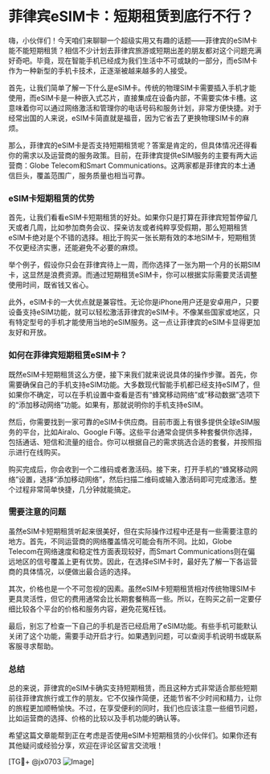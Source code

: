# 菲律宾eSIM卡：短期租赁到底行不行？

嗨，小伙伴们！今天咱们来聊聊一个超级实用又有趣的话题——菲律宾的eSIM卡能不能短期租赁？相信不少计划去菲律宾旅游或短期出差的朋友都对这个问题充满好奇吧。毕竟，现在智能手机已经成为我们生活中不可或缺的一部分，而eSIM卡作为一种新型的手机卡技术，正逐渐被越来越多的人接受。

首先，让我们简单了解一下什么是eSIM卡。传统的物理SIM卡需要插入手机才能使用，而eSIM卡是一种嵌入式芯片，直接集成在设备内部，不需要实体卡槽。这意味着你可以通过网络激活和管理你的电话号码和服务计划，非常方便快捷。对于经常出国的人来说，eSIM卡简直就是福音，因为它省去了更换物理SIM卡的麻烦。

那么，菲律宾的eSIM卡是否支持短期租赁呢？答案是肯定的，但具体情况还得看你的需求以及运营商的服务政策。目前，在菲律宾提供eSIM服务的主要有两大运营商：Globe Telecom和Smart Communications。这两家都是菲律宾的本土通信巨头，覆盖范围广，服务质量也相当可靠。

### eSIM卡短期租赁的优势

首先，让我们看看eSIM卡短期租赁的好处。如果你只是打算在菲律宾短暂停留几天或者几周，比如参加商务会议、探亲访友或者纯粹享受假期，那么短期租赁eSIM卡绝对是个不错的选择。相比于购买一张长期有效的本地SIM卡，短期租赁不仅更经济实惠，还能避免不必要的麻烦。

举个例子，假设你只会在菲律宾待上一周，而你选择了一张为期一个月的长期SIM卡，这显然是浪费资源。而通过短期租赁eSIM卡，你可以根据实际需要灵活调整使用时间，既省钱又省心。

此外，eSIM卡的一大优点就是兼容性。无论你是iPhone用户还是安卓用户，只要设备支持eSIM功能，就可以轻松激活菲律宾的eSIM卡。不像某些国家或地区，只有特定型号的手机才能使用当地的eSIM服务。这一点让菲律宾的eSIM卡显得更加友好和开放。

### 如何在菲律宾短期租赁eSIM卡？

既然eSIM卡短期租赁这么方便，接下来我们就来说说具体的操作步骤。首先，你需要确保自己的手机支持eSIM功能。大多数现代智能手机都已经支持eSIM了，但如果你不确定，可以在手机设置中查看是否有“蜂窝移动网络”或“移动数据”选项下的“添加移动网络”功能。如果有，那就说明你的手机支持eSIM。

然后，你需要找到一家可靠的eSIM卡供应商。目前市面上有很多提供全球eSIM服务的平台，比如Airalo、Google Fi等。这些平台通常会提供多种套餐供你选择，包括通话、短信和流量的组合。你可以根据自己的需求挑选合适的套餐，并按照指示进行在线购买。

购买完成后，你会收到一个二维码或者激活码。接下来，打开手机的“蜂窝移动网络”设置，选择“添加移动网络”，然后扫描二维码或输入激活码即可完成激活。整个过程非常简单快捷，几分钟就能搞定。

### 需要注意的问题

虽然eSIM卡短期租赁听起来很美好，但在实际操作过程中还是有一些需要注意的地方。首先，不同运营商的网络覆盖情况可能会有所不同。比如，Globe Telecom在网络速度和稳定性方面表现较好，而Smart Communications则在偏远地区的信号覆盖上更有优势。因此，在选择eSIM卡时，最好先了解一下各运营商的具体情况，以便做出最合适的选择。

其次，价格也是一个不可忽视的因素。虽然eSIM卡短期租赁相对传统物理SIM卡更具灵活性，但它的费用通常会比长期套餐稍高一些。所以，在购买之前一定要仔细比较各个平台的价格和服务内容，避免花冤枉钱。

最后，别忘了检查一下自己的手机是否已经启用了eSIM功能。有些手机可能默认关闭了这个功能，需要手动开启才行。如果遇到问题，可以查阅手机说明书或联系客服寻求帮助。

### 总结

总的来说，菲律宾的eSIM卡确实支持短期租赁，而且这种方式非常适合那些短期前往菲律宾旅行或工作的朋友。它不仅操作简便，还能节省不少时间和精力，让你的旅程更加顺畅愉快。不过，在享受便利的同时，我们也应该注意一些细节问题，比如运营商的选择、价格的比较以及手机功能的确认等。

希望这篇文章能帮到正在考虑是否使用eSIM卡短期租赁的小伙伴们。如果你还有其他疑问或经验分享，欢迎在评论区留言交流哦！

[TG💪+ @jx0703 ![Image](https://github.com/user-attachments/assets/dbca1d08-cadb-493c-b0ec-ad6f7a83f270)]